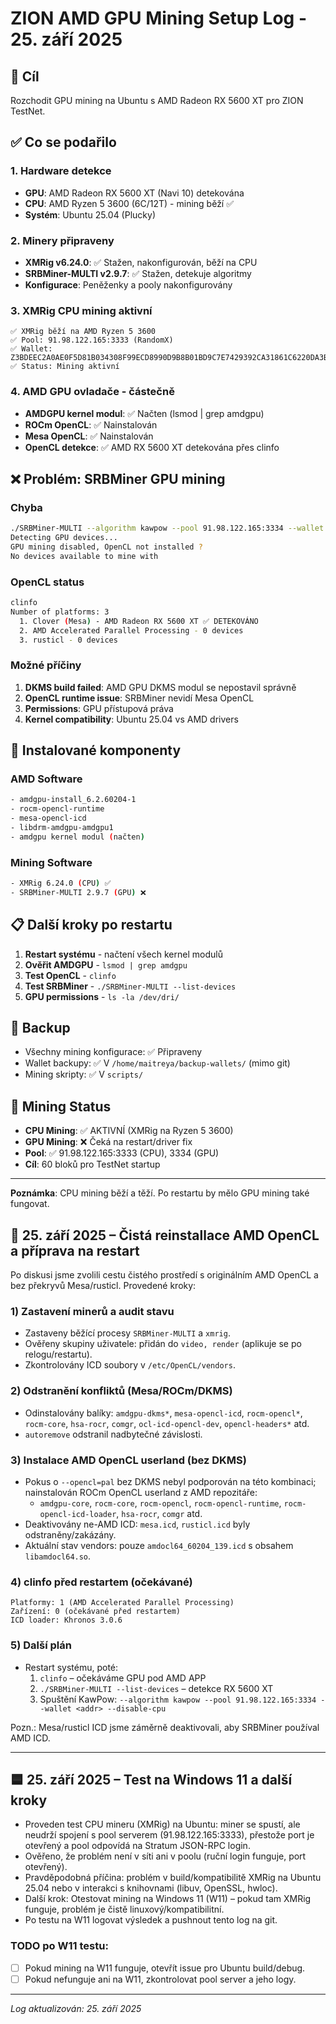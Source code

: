 # ZION AMD GPU Mining Setup Log - 25. září 2025

## 🎯 Cíl
Rozchodit GPU mining na Ubuntu s AMD Radeon RX 5600 XT pro ZION TestNet.

## ✅ Co se podařilo

### 1. Hardware detekce
- **GPU**: AMD Radeon RX 5600 XT (Navi 10) detekována
- **CPU**: AMD Ryzen 5 3600 (6C/12T) - mining běží ✅
- **Systém**: Ubuntu 25.04 (Plucky)

### 2. Minery připraveny
- **XMRig v6.24.0**: ✅ Stažen, nakonfigurován, běží na CPU
- **SRBMiner-MULTI v2.9.7**: ✅ Stažen, detekuje algoritmy
- **Konfigurace**: Peněženky a pooly nakonfigurovány

### 3. XMRig CPU mining aktivní
```
✅ XMRig běží na AMD Ryzen 5 3600
✅ Pool: 91.98.122.165:3333 (RandomX)
✅ Wallet: Z3BDEEC2A0AE0F5D81B034308F99ECD8990D9B8B01BD9C7E7429392CA31861C6220DA3B30D74E809FA0A1FE069F1
✅ Status: Mining aktivní
```

### 4. AMD GPU ovladače - částečně
- **AMDGPU kernel modul**: ✅ Načten (lsmod | grep amdgpu)
- **ROCm OpenCL**: ✅ Nainstalován
- **Mesa OpenCL**: ✅ Nainstalován
- **OpenCL detekce**: ✅ AMD RX 5600 XT detekována přes clinfo

## ❌ Problém: SRBMiner GPU mining

### Chyba
```bash
./SRBMiner-MULTI --algorithm kawpow --pool 91.98.122.165:3334 --wallet ... --disable-cpu
Detecting GPU devices...
GPU mining disabled, OpenCL not installed ?
No devices available to mine with
```

### OpenCL status
```bash
clinfo
Number of platforms: 3
  1. Clover (Mesa) - AMD Radeon RX 5600 XT ✅ DETEKOVÁNO
  2. AMD Accelerated Parallel Processing - 0 devices
  3. rusticl - 0 devices
```

### Možné příčiny
1. **DKMS build failed**: AMD GPU DKMS modul se nepostavil správně
2. **OpenCL runtime issue**: SRBMiner nevidí Mesa OpenCL
3. **Permissions**: GPU přístupová práva
4. **Kernel compatibility**: Ubuntu 25.04 vs AMD drivers

## 🔧 Instalované komponenty

### AMD Software
```bash
- amdgpu-install_6.2.60204-1
- rocm-opencl-runtime
- mesa-opencl-icd
- libdrm-amdgpu-amdgpu1
- amdgpu kernel modul (načten)
```

### Mining Software
```bash
- XMRig 6.24.0 (CPU) ✅
- SRBMiner-MULTI 2.9.7 (GPU) ❌
```

## 📋 Další kroky po restartu

1. **Restart systému** - načtení všech kernel modulů
2. **Ověřit AMDGPU** - `lsmod | grep amdgpu`
3. **Test OpenCL** - `clinfo`
4. **Test SRBMiner** - `./SRBMiner-MULTI --list-devices`
5. **GPU permissions** - `ls -la /dev/dri/`

## 💾 Backup
- Všechny mining konfigurace: ✅ Připraveny
- Wallet backupy: ✅ V `/home/maitreya/backup-wallets/` (mimo git)
- Mining skripty: ✅ V `scripts/`

## 🚀 Mining Status
- **CPU Mining**: ✅ AKTIVNÍ (XMRig na Ryzen 5 3600)
- **GPU Mining**: ❌ Čeká na restart/driver fix
- **Pool**: ✅ 91.98.122.165:3333 (CPU), 3334 (GPU)
- **Cíl**: 60 bloků pro TestNet startup

---
**Poznámka**: CPU mining běží a těží. Po restartu by mělo GPU mining také fungovat.

## 🔄 25. září 2025 – Čistá reinstallace AMD OpenCL a příprava na restart

Po diskusi jsme zvolili cestu čistého prostředí s originálním AMD OpenCL a bez překryvů Mesa/rusticl. Provedené kroky:

### 1) Zastavení minerů a audit stavu
- Zastaveny běžící procesy `SRBMiner-MULTI` a `xmrig`.
- Ověřeny skupiny uživatele: přidán do `video, render` (aplikuje se po relogu/restartu).
- Zkontrolovány ICD soubory v `/etc/OpenCL/vendors`.

### 2) Odstranění konfliktů (Mesa/ROCm/DKMS)
- Odinstalovány balíky: `amdgpu-dkms*`, `mesa-opencl-icd`, `rocm-opencl*`, `rocm-core`, `hsa-rocr`, `comgr`, `ocl-icd-opencl-dev`, `opencl-headers*` atd.
- `autoremove` odstranil nadbytečné závislosti.

### 3) Instalace AMD OpenCL userland (bez DKMS)
- Pokus o `--opencl=pal` bez DKMS nebyl podporován na této kombinaci; nainstalován ROCm OpenCL userland z AMD repozitáře:
  - `amdgpu-core`, `rocm-core`, `rocm-opencl`, `rocm-opencl-runtime`, `rocm-opencl-icd-loader`, `hsa-rocr`, `comgr` atd.
- Deaktivovány ne-AMD ICD: `mesa.icd`, `rusticl.icd` byly odstraněny/zakázány.
- Aktuální stav vendors: pouze `amdocl64_60204_139.icd` s obsahem `libamdocl64.so`.

### 4) clinfo před restartem (očekávané)
```
Platformy: 1 (AMD Accelerated Parallel Processing)
Zařízení: 0 (očekávané před restartem)
ICD loader: Khronos 3.0.6
```

### 5) Další plán
- Restart systému, poté:
  1. `clinfo` – očekáváme GPU pod AMD APP
  2. `./SRBMiner-MULTI --list-devices` – detekce RX 5600 XT
  3. Spuštění KawPow: `--algorithm kawpow --pool 91.98.122.165:3334 --wallet <addr> --disable-cpu`

Pozn.: Mesa/rusticl ICD jsme záměrně deaktivovali, aby SRBMiner používal AMD ICD.

---
## 🟦 25. září 2025 – Test na Windows 11 a další kroky

- Proveden test CPU mineru (XMRig) na Ubuntu: miner se spustí, ale neudrží spojení s pool serverem (91.98.122.165:3333), přestože port je otevřený a pool odpovídá na Stratum JSON-RPC login.
- Ověřeno, že problém není v síti ani v poolu (ruční login funguje, port otevřený).
- Pravděpodobná příčina: problém v build/kompatibilitě XMRig na Ubuntu 25.04 nebo v interakci s knihovnami (libuv, OpenSSL, hwloc).
- Další krok: Otestovat mining na Windows 11 (W11) – pokud tam XMRig funguje, problém je čistě linuxový/kompatibilitní.
- Po testu na W11 logovat výsledek a pushnout tento log na git.

### TODO po W11 testu:
- [ ] Pokud mining na W11 funguje, otevřít issue pro Ubuntu build/debug.
- [ ] Pokud nefunguje ani na W11, zkontrolovat pool server a jeho logy.

---
_Log aktualizován: 25. září 2025_